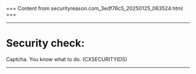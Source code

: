 === Content from securityreason.com_3edf76c5_20250125_063524.html ===


---

# Security check:

Captcha. You know what to do. (CXSECURITYIDS)

---


